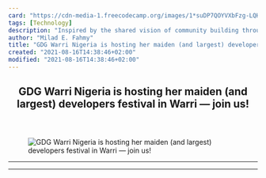 ```yaml
---
card: "https://cdn-media-1.freecodecamp.org/images/1*suDP7QOYVXbFzg-LQHtkoQ.jpeg"
tags: [Technology]
description: "Inspired by the shared vision of community building through t"
author: "Milad E. Fahmy"
title: "GDG Warri Nigeria is hosting her maiden (and largest) developers festival in Warri — join us!"
created: "2021-08-16T14:38:46+02:00"
modified: "2021-08-16T14:38:46+02:00"
---
```

<div class="site-wrapper">
<main id="site-main" class="site-main outer">
<div class="inner">
<article class="post-full post tag-technology tag-self-improvement tag-life-lessons tag-startup tag-education ">
<header class="post-full-header">
<h1 class="post-full-title">GDG Warri Nigeria is hosting her maiden (and largest) developers festival in Warri — join us!</h1>
</header>
<figure class="post-full-image">
<picture>
<source media="(max-width: 700px)" sizes="1px" srcset="data:image/gif;base64,R0lGODlhAQABAIAAAAAAAP///yH5BAEAAAAALAAAAAABAAEAAAIBRAA7 1w">
<source media="(min-width: 701px)" sizes="(max-width: 800px) 400px,
(max-width: 1170px) 700px,
1400px" srcset="https://cdn-media-1.freecodecamp.org/images/1*suDP7QOYVXbFzg-LQHtkoQ.jpeg 300w,
https://cdn-media-1.freecodecamp.org/images/1*suDP7QOYVXbFzg-LQHtkoQ.jpeg 600w,
https://cdn-media-1.freecodecamp.org/images/1*suDP7QOYVXbFzg-LQHtkoQ.jpeg 1000w,
https://cdn-media-1.freecodecamp.org/images/1*suDP7QOYVXbFzg-LQHtkoQ.jpeg 2000w">
<img onerror="this.style.display='none'" src="https://cdn-media-1.freecodecamp.org/images/1*suDP7QOYVXbFzg-LQHtkoQ.jpeg" alt="GDG Warri Nigeria is hosting her maiden (and largest) developers festival in Warri — join us!">
</picture>
</figure>
<section class="post-full-content">
<div class="post-content">
</div>
<hr>
<hr>
</section>
</article>
</div>
</main>
</div>
<!-- Google Tag Manager (noscript) -->
<!-- End Google Tag Manager (noscript) -->
